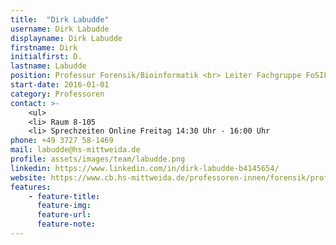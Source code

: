 ```yaml
---
title:  "Dirk Labudde"
username: Dirk Labudde
displayname: Dirk Labudde
firstname: Dirk
initialfirst: D.
lastname: Labudde
position: Professur Forensik/Bioinformatik <br> Leiter Fachgruppe FoSIL
start-date: 2016-01-01
category: Professoren
contact: >-
    <ul>
    <li> Raum 8-105
    <li> Sprechzeiten Online Freitag 14:30 Uhr - 16:00 Uhr 
phone: +49 3727 58-1469
mail: labudde@hs-mittweida.de  
profile: assets/images/team/labudde.png
linkedin: https://www.linkedin.com/in/dirk-labudde-b4145654/
website: https://www.cb.hs-mittweida.de/professoren-innen/forensik/prof-labudde/
features:
    - feature-title: 
      feature-img: 
      feature-url: 
      feature-note: 
---
```

